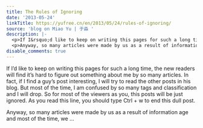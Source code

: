 ```yaml
---
title: The Rules of Ignoring
date: '2013-05-24'
linkTitle: https://yufree.cn/en/2013/05/24/rules-of-ignoring/
source: 'blog on Miao Yu | 于淼 '
description: |-
  <p>If I&rsquo;d like to keep on writing this pages for such a long time, the new readers will find it&rsquo;s hard to figure out something about me by so many articles. In fact, if I find a guy&rsquo;s post interesting, I will try to read the other posts in his blog. But most of the time, I am confused by so many tags and classification and I will drop. So for most of the viewers as you, this posts will be just ignored. As you read this line, you should type Ctrl + w to end this dull post.</p>
  <p>Anyway, so many articles were made by us as a result of information age and most of the time, we ...
disable_comments: true
---
```

<p>If I&rsquo;d like to keep on writing this pages for such a long time, the new readers will find it&rsquo;s hard to figure out something about me by so many articles. In fact, if I find a guy&rsquo;s post interesting, I will try to read the other posts in his blog. But most of the time, I am confused by so many tags and classification and I will drop. So for most of the viewers as you, this posts will be just ignored. As you read this line, you should type Ctrl + w to end this dull post.</p>
<p>Anyway, so many articles were made by us as a result of information age and most of the time, we ...